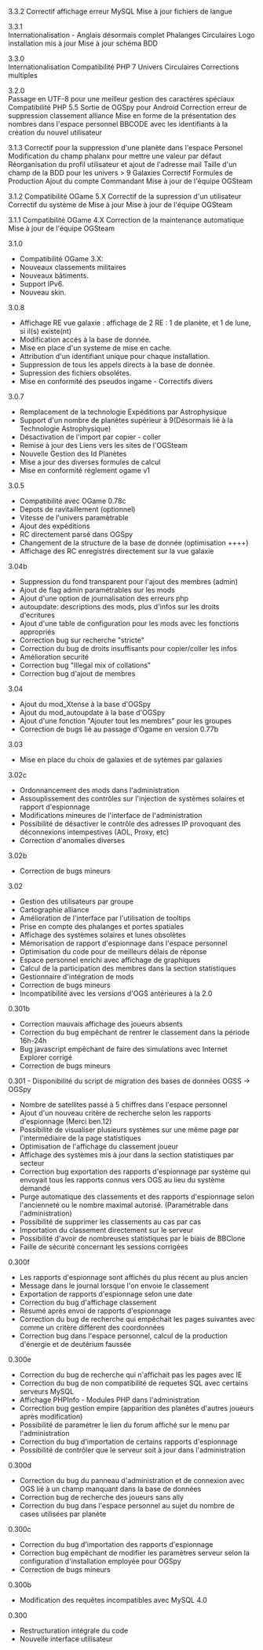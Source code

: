 3.3.2
    Correctif affichage erreur MySQL
    Mise à jour fichiers de langue

3.3.1	
    Internationalisation - Anglais désormais complet
    Phalanges Circulaires
    Logo installation mis à jour
    Mise à jour schéma BDD
    
3.3.0 	
    Internationalisation
    Compatibilité PHP 7
    Univers Circulaires
    Corrections multiples
    
3.2.0 	
    Passage en UTF-8 pour une meilleur gestion des caractères spéciaux
    Compatibilité PHP 5.5
    Sortie de OGSpy pour Android
    Correction erreur de suppression classement alliance
    Mise en forme de la présentation des nombres dans l'espace personnel
    BBCODE avec les identifiants à la création du nouvel utilisateur
    
3.1.3
    Correctif pour la suppression d'une planète dans l'espace Personel
    Modification du champ phalanx pour mettre une valeur par défaut
    Réorganisation du profil utilisateur et ajout de l'adresse mail
    Taille d'un champ de la BDD pour les univers > 9 Galaxies
    Correctif Formules de Production
    Ajout du compte Commandant
    Mise à jour de l'équipe OGSteam

3.1.2
    Compatibilité OGame 5.X
    Correctif de la supression d'un utilisateur
    Correctif du système de Mise à jour
    Mise à jour de l'équipe OGSteam

3.1.1
    Compatibilité OGame 4.X
    Correction de la maintenance automatique
    Mise à jour de l'équipe OGSteam

3.1.0
- Compatibilité OGame 3.X:
- Nouveaux classements militaires
- Nouveaux bâtiments.
- Support IPv6.
- Nouveau skin.

3.0.8
- Affichage RE vue galaxie : affichage de 2 RE : 1 de planète, et 1 de lune, si il(s) existe(nt)
- Modification accés à la base de donnée.
- Mise en place d'un systeme de mise en cache.
- Attribution d'un identifiant unique pour chaque installation.
- Suppression de tous les appels directs à la base de donnée.
- Supression des fichiers obsolétes.
- Mise en conformité des pseudos ingame - Correctifs divers

3.0.7
- Remplacement de la technologie Expéditions par Astrophysique
- Support d'un nombre de planètes supérieur à 9(Désormais lié à la Technologie Astrophysique)
- Désactivation de l'import par copier - coller
- Remise à jour des Liens vers les sites de l'OGSteam
- Nouvelle Gestion des Id Planètes
- Mise a jour des diverses formules de calcul
- Mise en conformité réglement ogame v1

3.0.5
- Compatibilité avec OGame 0.78c
- Depots de ravitaillement (optionnel)
- Vitesse de l'univers paramètrable
- Ajout des expéditions
- RC directement parsé dans OGSpy
- Changement de la structure de la base de donnée (optimisation ++++)
- Affichage des RC enregistrés directement sur la vue galaxie

3.04b
- Suppression du fond transparent pour l'ajout des membres (admin)
- Ajout de flag admin paramétrables sur les mods
- Ajout d'une option de journalisation des erreurs php
- autoupdate: descriptions des mods, plus d'infos sur les droits d'ecritures
- Ajout d'une table de configuration pour les mods avec les fonctions appropriés
- Correction bug sur recherche "stricte"
- Correction du bug de droits insuffisants pour copier/coller les infos
- Amélioration securité
- Correction bug "Illegal mix of collations"
- Correction bug d'ajout de membres

3.04
- Ajout du mod_Xtense à la base d'OGSpy
- Ajout du mod_autoupdate à la base d'OGSpy
- Ajout d'une fonction "Ajouter tout les membres" pour les groupes
- Correction de bugs lié au passage d'Ogame en version 0.77b

3.03
- Mise en place du choix de galaxies et de sytèmes par galaxies

3.02c
- Ordonnancement des mods dans l'administration
- Assouplissement des contrôles sur l'injection de systèmes solaires et rapport d'espionnage
- Modifications mineures de l'interface de l'administration
- Possibilité de désactiver le contrôle des adresses IP provoquant des déconnexions intempestives (AOL, Proxy, etc)
- Correction d'anomalies diverses

3.02b
- Correction de bugs mineurs

3.02
- Gestion des utilisateurs par groupe
- Cartographie alliance
- Amélioration de l'interface par l'utilisation de tooltips
- Prise en compte des phalanges et portes spatiales
- Affichage des systèmes solaires et lunes obsolètes
- Mémorisation de rapport d'espionnage dans l'espace personnel
- Optimisation du code pour de meilleurs délais de réponse
- Espace personnel enrichi avec affichage de graphiques
- Calcul de la participation des membres dans la section statistiques
- Gestionnaire d'intégration de mods
- Correction de bugs mineurs
- Incompatibilité avec les versions d'OGS antérieures à la 2.0

0.301b
- Correction mauvais affichage des joueurs absents
- Correction du bug empêchant de rentrer le classement dans la période 16h-24h
- Bug javascript empêchant de faire des simulations avec Internet Explorer corrigé
- Correction de bugs mineurs

0.301 	- Disponibilité du script de migration des bases de données OGSS -> OGSpy
- Nombre de satellites passé à 5 chiffres dans l'espace personnel
- Ajout d'un nouveau critère de recherche selon les rapports d'espionnage (Merci ben.12)
- Possibilité de visualiser plusieurs systèmes sur une même page par l'intermédiaire de la page statistiques
- Optimisation de l'affichage du classement joueur
- Affichage des systèmes mis à jour dans la section statistiques par secteur
- Correction bug exportation des rapports d'espionnage par système qui envoyait tous les rapports connus vers OGS au lieu du système demandé
- Purge automatique des classements et des rapports d'espionnage selon l'ancienneté ou le nombre maximal autorisé. (Paramétrable dans l'administration)
- Possibilité de supprimer les classements au cas par cas
- Importation du classement directement sur le serveur
- Possibilité d'avoir de nombreuses statistiques par le biais de BBClone
- Faille de sécurité concernant les sessions corrigées

0.300f
- Les rapports d'espionnage sont affichés du plus récent au plus ancien
- Message dans le journal lorsque l'on envoie le classement
- Exportation de rapports d'espionnage selon une date
- Correction du bug d'affichage classement
- Résumé après envoi de rapports d'espionnage
- Correction du bug de recherche qui empêchait les pages suivantes avec comme un critère différent des coordonnées
- Correction bug dans l'espace personnel, calcul de la production d'énergie et de deutérium faussée

0.300e
- Correction du bug de recherche qui n'affichait pas les pages avec IE
- Correction du bug de non compatibilité de requetes SQL avec certains serveurs MySQL
- Affichage PHPInfo - Modules PHP dans l'administration
- Correction bug gestion empire (apparition des planètes d'autres joueurs après modification)
- Possibilité de paramétrer le lien du forum affiché sur le menu par l'administration
- Correction du bug d'importation de certains rapports d'espionnage
- Possibilité de contrôler que le serveur soit à jour dans l'administration

0.300d
- Correction du bug du panneau d'administration et de connexion avec OGS lié à un champ manquant dans la base de données
- Correction bug de recherche des joueurs sans ally
- Correction du bug dans l'espace personnel au sujet du nombre de cases utilisées par planète

0.300c
- Correction du bug d'importation des rapports d'espionnage
- Correction bug empêchant de modifier les paramètres serveur selon la configuration d'installation employée pour OGSpy
- Correction de bugs mineurs

0.300b
- Modification des requêtes incompatibles avec MySQL 4.0

0.300
- Restructuration intégrale du code
- Nouvelle interface utilisateur
